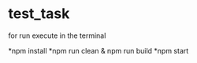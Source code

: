 # test_task

for run execute in the terminal

*npm install
*npm run clean & npm run build
*npm start
